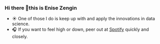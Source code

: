 ### Hi there 👋this is Enise Zengin
* :sunny: One of those I do is keep up with and apply the innovations in data science.
* :headphones: If you want to feel high or down, peer out at [Spotify](https://open.spotify.com/playlist/1PUGXX6bOCGHDoJN7XpSbQ?si=81bbb57f68014729) quickly and closely.

<!--
**zengin-enise/zengin-enise** is a ✨ _special_ ✨ repository because its `README.md` (this file) appears on your GitHub profile.

Here are some ideas to get you started:

- 🔭 I’m currently working on ...
- 🌱 I’m currently learning ...
- 👯 I’m looking to collaborate on ...
- 🤔 I’m looking for help with ...
- 💬 Ask me about ...
- 📫 How to reach me: ...
- 😄 Pronouns: ...
- ⚡ Fun fact: ...
-->
